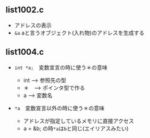 ## list1002.c
-  アドレスの表示
-  `&a` aと言うオブジェクト(入れ物)のアドレスを生成する

## list1004.c
- `int *a;`　変数宣言の時に使う＊の意味
  - int --> 参照先の型
  - ＊　--> ポインタ型で作る
  - a   --> 変数名

- `*a`　変数宣言以外の時に使う＊の意味
  - アドレスが指定しているメモリに直接アクセス
  - a = &b; の時`*a`は`b`と同じ(エイリアスみたい)
